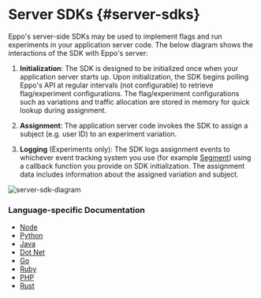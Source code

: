 # Server SDKs {#server-sdks}

Eppo's server-side SDKs may be used to implement flags and run experiments in your application server code. The below diagram shows the interactions of the SDK with Eppo's server:

1. **Initialization**: The SDK is designed to be initialized once when your application server starts up. Upon initialization, the SDK begins polling Eppo's API at regular intervals (not configurable) to retrieve flag/experiment configurations. The flag/experiment configurations such as variations and traffic allocation are stored in memory for quick lookup during assignment.

2. **Assignment**: The application server code invokes the SDK to assign a subject (e.g. user ID) to an experiment variation.

3. **Logging** (Experiments only): The SDK logs assignment events to whichever event tracking system you use (for example [Segment](https://segment.com/docs/)) using a callback function you provide on SDK initialization. The assignment data includes information about the assigned variation and subject.

![server-sdk-diagram](/img/connecting-data/server-sdk-diagram.png)

### Language-specific Documentation

- [Node](/sdks/server-sdks/node)
- [Python](/sdks/server-sdks/python)
- [Java](/sdks/server-sdks/java)
- [Dot Net](/sdks/server-sdks/dotnet)
- [Go](/sdks/server-sdks/go)
- [Ruby](/sdks/server-sdks/ruby/intro)
- [PHP](/sdks/server-sdks/php)
- [Rust](/sdks/server-sdks/rust)
